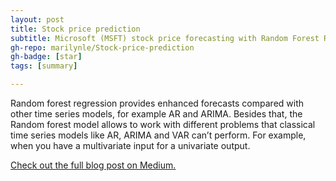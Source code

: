 ```yaml
---
layout: post
title: Stock price prediction
subtitle: Microsoft (MSFT) stock price forecasting with Random Forest Regression Model
gh-repo: marilynle/Stock-price-prediction
gh-badge: [star]
tags: [summary]

---
```


Random forest regression provides enhanced forecasts compared with other time series models, for example AR and ARIMA. Besides that, the Random forest model allows to work with different problems that classical time series models like AR, ARIMA and VAR can’t perform. For example, when you have a multivariate input for a univariate output.

[Check out the full blog post on Medium.](https://medium.com/@esko.marilyn/microsoft-msft-stock-price-forecasting-with-random-forest-regression-model-51c7909d8870)